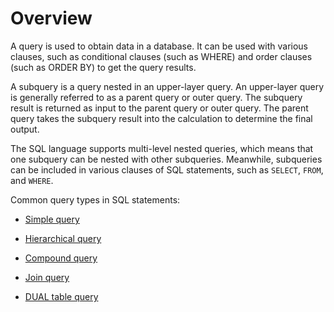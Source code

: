 # Overview

A query is used to obtain data in a database. It can be used with various clauses, such as conditional clauses (such as WHERE) and order clauses (such as ORDER BY) to get the query results.

A subquery is a query nested in an upper-layer query. An upper-layer query is generally referred to as a parent query or outer query. The subquery result is returned as input to the parent query or outer query. The parent query takes the subquery result into the calculation to determine the final output.

The SQL language supports multi-level nested queries, which means that one subquery can be nested with other subqueries. Meanwhile, subqueries can be included in various clauses of SQL statements, such as `SELECT`, `FROM`, and `WHERE`.

Common query types in SQL statements:

* [Simple query](../8.queries-and-subqueries-of-oracle-mode/2.simple-query-of-oracle-mode.md)

* [Hierarchical query](../8.queries-and-subqueries-of-oracle-mode/3.hierarchical-query-of-oracle-mode.md)

* [Compound query](../8.queries-and-subqueries-of-oracle-mode/4.collection-of-oracle-mode.md)

* [Join query](../8.queries-and-subqueries-of-oracle-mode/5.connection-of-oracle-mode.md)

* [DUAL table query](../8.queries-and-subqueries-of-oracle-mode/7.queries-dual-tables-of-oracle-mode.md)
